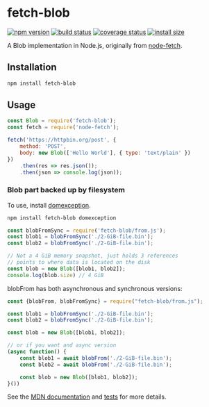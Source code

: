 # fetch-blob

[![npm version][npm-image]][npm-url]
[![build status][ci-image]][ci-url]
[![coverage status][codecov-image]][codecov-url]
[![install size][install-size-image]][install-size-url]

A Blob implementation in Node.js, originally from [node-fetch](https://github.com/node-fetch/node-fetch).

## Installation

```sh
npm install fetch-blob
```

## Usage

```js
const Blob = require('fetch-blob');
const fetch = require('node-fetch');

fetch('https://httpbin.org/post', {
    method: 'POST',
    body: new Blob(['Hello World'], { type: 'text/plain' })
})
    .then(res => res.json());
    .then(json => console.log(json));
```

### Blob part backed up by filesystem
To use, install [domexception](https://github.com/jsdom/domexception).

```sh
npm install fetch-blob domexception
```

```js
const blobFromSync = require('fetch-blob/from.js');
const blob1 = blobFromSync('./2-GiB-file.bin');
const blob2 = blobFromSync('./2-GiB-file.bin');

// Not a 4 GiB memory snapshot, just holds 3 references
// points to where data is located on the disk
const blob = new Blob([blob1, blob2]);
console.log(blob.size) // 4 GiB
```

blobFrom has both asynchronous and synchronous versions:

```js
const {blobFrom, blobFromSync} = require("fetch-blob/from.js");

const blob1 = blobFromSync('./2-GiB-file.bin');
const blob2 = blobFromSync('./2-GiB-file.bin');

const blob = new Blob([blob1, blob2]);

// or if you want and async version
(async function() {
    const blob1 = await blobFrom('./2-GiB-file.bin');
    const blob2 = await blobFrom('./2-GiB-file.bin');

    const blob = new Blob([blob1, blob2]);
}())
```

See the [MDN documentation](https://developer.mozilla.org/en-US/docs/Web/API/Blob) and [tests](https://github.com/node-fetch/fetch-blob/blob/master/test.js) for more details.

[npm-image]: https://flat.badgen.net/npm/v/fetch-blob
[npm-url]: https://www.npmjs.com/package/fetch-blob
[ci-image]: https://github.com/node-fetch/fetch-blob/workflows/CI/badge.svg
[ci-url]: https://github.com/node-fetch/fetch-blob/actions
[codecov-image]: https://flat.badgen.net/codecov/c/github/node-fetch/fetch-blob/master
[codecov-url]: https://codecov.io/gh/node-fetch/fetch-blob
[install-size-image]: https://flat.badgen.net/packagephobia/install/fetch-blob
[install-size-url]: https://packagephobia.now.sh/result?p=fetch-blob
